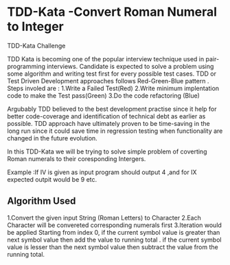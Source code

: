 # TDD-Kata  -Convert Roman Numeral to Integer
TDD-Kata Challenge

TDD Kata is becoming  one of the popular interview technique used in pair-programming interviews.
Candidate is expected to solve a problem using some algorithm and writing test first for every possible test cases.
TDD or Test Driven Development approaches follows Red-Green-Blue pattern .
Steps involed are :
1.Write a Failed Test(Red)
2.Write minimum implentation code to make the Test pass(Green)
3.Do the code refactoring (Blue)

Argubably TDD believed to the best development practise since it help for better code-coverage and identification of technical debt as earlier as possible.
TDD approach have ultimately proven to be time-saving in the long run since it could save time in regression testing when functionality are changed in the future evolution.

In this TDD-Kata we will be trying to solve simple problem of coverting Roman numerals to their coresponding Intergers.

Example :If IV is given as input program should output 4 ,and for IX expected outpit would be 9  etc.

Algorithm Used
----------------------
1.Convert the given input String (Roman Letters) to Character
2.Each Character will be convereted corresponding numerals first
3.Iteration would be applied Starting from index 0, 
    if the current symbol value is greater than next symbol value then add the value to running total .
    if the current symbol value is lesser than the next symbol value then subtract the value from the running total.
